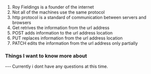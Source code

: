 1. Roy Fieldings is a founder of the internet
2. Not all of the machines use the same protocol
3. http protocol is a standard of communication between servers and browsers
4. Get retrives the information from the url address
5. POST adds information to the url address location 
6. PUT replaces information from the url address location
7. PATCH edits the information from the url address only partially
### Things I want to know more about
--- Currently i dont have any questions at this time. 

